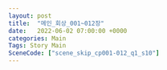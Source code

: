 ```yaml
---
layout: post
title:  "메인_회상_001~012장"
date:   2022-06-02 07:00:00 +0000
categories: Main
Tags: Story Main
SceneCode: ["scene_skip_cp001-012_q1_s10"]
---
```

